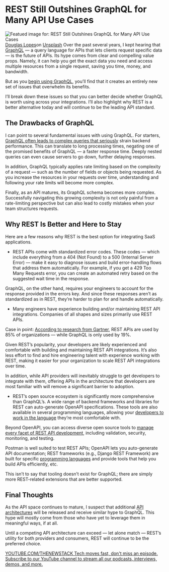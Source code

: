 # REST Still Outshines GraphQL for Many API Use Cases
![Featued image for: REST Still Outshines GraphQL for Many API Use Cases](https://cdn.thenewstack.io/media/2024/10/5e70fd80-douglas-lopes-ehyv_xoz4ia-unsplash-1024x683.jpg)
[Douglas Lopes](https://unsplash.com/@douglasamarelo?utm_content=creditCopyText&utm_medium=referral&utm_source=unsplash)on
[Unsplash](https://unsplash.com/photos/a-laptop-computer-sitting-on-top-of-a-wooden-desk-ehyV_XOZ4iA?utm_content=creditCopyText&utm_medium=referral&utm_source=unsplash)
Over the past several years, I kept hearing that [GraphQL](https://thenewstack.io/is-graphql-over-or-do-we-just-need-to-rethink-it/) — a query language for APIs that lets clients request specific data — is the future of APIs. Its hype comes from clear and compelling value props. Namely, it can help you get the exact data you need and access multiple resources from a single request, saving you time, money, and bandwidth.

But as you [begin using GraphQL](https://thenewstack.io/why-every-api-strategy-needs-graphql/), you’ll find that it creates an entirely new set of issues that overwhelm its benefits.

I’ll break down these issues so that you can better decide whether GraphQL is worth using across your integrations. I’ll also highlight why REST is a better alternative today and will continue to be the leading API standard.

## The Drawbacks of GraphQL
I can point to several fundamental issues with using GraphQL. For starters, [GraphQL often leads to complex queries that seriously](https://thenewstack.io/salt-security-finds-serious-graphql-api-security-hole/) strain backend performance. This can translate to long processing times, negating one of the promised benefits of GraphQL — a faster response time. Deeply nested queries can even cause servers to go down, further delaying responses.

In addition, GraphQL typically applies rate limiting based on the complexity of a request — such as the number of fields or objects being requested. As you increase the resources in your requests over time, understanding and following your rate limits will become more complex.

Finally, as an API matures, its GraphQL schema becomes more complex. Successfully navigating this growing complexity is not only painful from a rate-limiting perspective but can also lead to costly mistakes when your team structures requests.

## Why REST Is Better and Here to Stay
Here are a few reasons why REST is the best option for integrating SaaS applications.

- REST APIs come with standardized error codes.
These codes — which include everything from a 404 (Not Found) to a 500 (Internal Server Error) — make it easy to diagnose issues and build error-handling flows that address them automatically. For example, if you get a 429 Too Many Requests error, you can create an automated retry based on the suggested wait time in the response.

GraphQL, on the other hand, requires your engineers to account for the response provided in the errors key. And since these responses aren’t as standardized as in REST, they’re harder to plan for and handle automatically.

- Many engineers have experience building and/or maintaining REST API integrations.
Companies of all shapes and sizes primarily use REST APIs.

Case in point: [According to research from Gartner](https://www.gartner.com/en/documents/5551595), REST APIs are used by 85% of organizations — while GraphQL is only used by 19%.

Given REST’s popularity, your developers are likely experienced and comfortable with building and maintaining REST API integrations. It’s also less effort to find and hire engineering talent with experience working with REST, making it easier for your organization to scale REST API integrations over time.

In addition, while API providers will inevitably struggle to get developers to integrate with them, offering APIs in the architecture that developers are most familiar with will remove a significant barrier to adoption.

- REST’s open source ecosystem is significantly more comprehensive than GraphQL’s.
A wide range of backend frameworks and libraries for REST can auto-generate OpenAPI specifications. These tools are also available in several programming languages, allowing your [developers to work in the language](https://thenewstack.io/hey-programming-language-developer-get-over-yourself/) they’re most comfortable with.

Beyond OpenAPI, you can access diverse open source tools to [manage every facet of REST API development](https://thenewstack.io/using-a-developer-portal-for-api-management/), including validation, security, monitoring, and testing.

Postman is well suited to test REST APIs; OpenAPI lets you auto-generate API documentation; REST frameworks (e.g., Django REST Framework) are built for specific [programming languages](https://thenewstack.io/programming-languages/) and provide tools that help you build APIs efficiently, etc.

This isn’t to say that tooling doesn’t exist for GraphQL; there are simply more REST-related extensions that are better supported.

## Final Thoughts
As the API space continues to mature, I suspect that additional [API architectures](https://thenewstack.io/untangling-enterprise-api-architecture-with-graphql/) will be released and receive similar hype to GraphQL. This hype will mostly come from those who have yet to leverage them in meaningful ways, if at all.

Until a competing API architecture can exceed — let alone match — REST’s utility for both providers and consumers, REST will continue to be the preferred choice.

[
YOUTUBE.COM/THENEWSTACK
Tech moves fast, don't miss an episode. Subscribe to our YouTube
channel to stream all our podcasts, interviews, demos, and more.
](https://youtube.com/thenewstack?sub_confirmation=1)